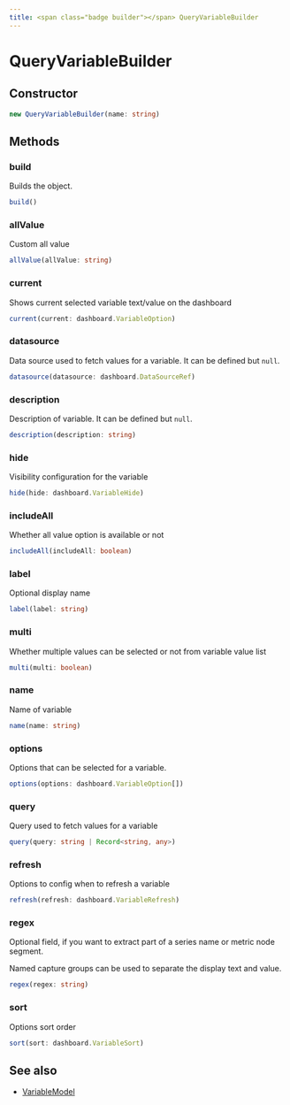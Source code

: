 ```yaml
---
title: <span class="badge builder"></span> QueryVariableBuilder
---
```

# <span class="badge builder"></span> QueryVariableBuilder

## Constructor

```typescript
new QueryVariableBuilder(name: string)
```
## Methods

### <span class="badge object-method"></span> build

Builds the object.

```typescript
build()
```

### <span class="badge object-method"></span> allValue

Custom all value

```typescript
allValue(allValue: string)
```

### <span class="badge object-method"></span> current

Shows current selected variable text/value on the dashboard

```typescript
current(current: dashboard.VariableOption)
```

### <span class="badge object-method"></span> datasource

Data source used to fetch values for a variable. It can be defined but `null`.

```typescript
datasource(datasource: dashboard.DataSourceRef)
```

### <span class="badge object-method"></span> description

Description of variable. It can be defined but `null`.

```typescript
description(description: string)
```

### <span class="badge object-method"></span> hide

Visibility configuration for the variable

```typescript
hide(hide: dashboard.VariableHide)
```

### <span class="badge object-method"></span> includeAll

Whether all value option is available or not

```typescript
includeAll(includeAll: boolean)
```

### <span class="badge object-method"></span> label

Optional display name

```typescript
label(label: string)
```

### <span class="badge object-method"></span> multi

Whether multiple values can be selected or not from variable value list

```typescript
multi(multi: boolean)
```

### <span class="badge object-method"></span> name

Name of variable

```typescript
name(name: string)
```

### <span class="badge object-method"></span> options

Options that can be selected for a variable.

```typescript
options(options: dashboard.VariableOption[])
```

### <span class="badge object-method"></span> query

Query used to fetch values for a variable

```typescript
query(query: string | Record<string, any>)
```

### <span class="badge object-method"></span> refresh

Options to config when to refresh a variable

```typescript
refresh(refresh: dashboard.VariableRefresh)
```

### <span class="badge object-method"></span> regex

Optional field, if you want to extract part of a series name or metric node segment.

Named capture groups can be used to separate the display text and value.

```typescript
regex(regex: string)
```

### <span class="badge object-method"></span> sort

Options sort order

```typescript
sort(sort: dashboard.VariableSort)
```

## See also

 * <span class="badge object-type-interface"></span> [VariableModel](./object-VariableModel.md)
